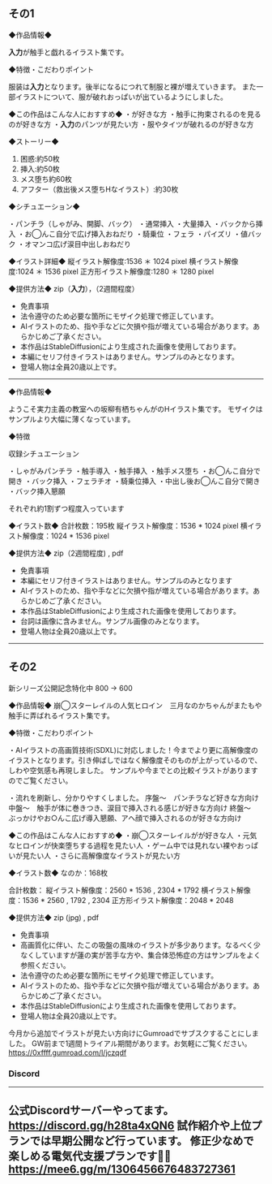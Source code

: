 ## その1

◆作品情報◆

**入力**が触手と戯れるイラスト集です。

◆特徴・こだわりポイント

服装は**入力**となります。後半になるにつれて制服と裸が増えていきます。
また一部イラストについて、服が破れおっぱいが出ているようにしました。

◆この作品はこんな人におすすめ◆
・が好きな方
・触手に拘束されるのを見るのが好きな方
・**入力**のパンツが見たい方
・服やタイツが破れるのが好きな方

◆ストーリー◆
1. 困惑:約50枚
2. 挿入:約50枚
3. メス堕ち約60枚
4. アフター（救出後メス堕ちHなイラスト）:約30枚

◆シチュエーション◆

・パンチラ（しゃがみ、開脚、バック）
・通常挿入
・大量挿入
・バックから挿入
・お◯んこ自分で広げ挿入おねだり
・騎乗位
・フェラ
・パイズリ
・値バック
・オマンコ広げ涙目中出しおねだり

◆イラスト詳細◆
縦イラスト解像度:1536 ＊ 1024 pixel
横イラスト解像度:1024 ＊ 1536 pixel
正方形イラスト解像度:1280 ＊ 1280 pixel

◆提供方法◆
zip（**入力**），（2週間程度）

- 免責事項
 - 法令遵守のため必要な箇所にモザイク処理で修正しています。
 - AIイラストのため、指や手などに欠損や指が増えている場合があります。あらかじめご了承ください。
 - 本作品はStableDiffusionにより生成された画像を使用しております。
- 本編にセリフ付きイラストはありません。サンプルのみとなります。
 - 登場人物は全員20歳以上です。

---

◆作品情報◆

ようこそ実力主義の教室への坂柳有栖ちゃんがのHイラスト集です。
モザイクはサンプルより大幅に薄くなっています。

◆特徴

収録シチュエーション

・しゃがみパンチラ
・触手導入
・触手挿入
・触手メス堕ち
・お◯んこ自分で開き
・バック挿入
・フェラチオ
・騎乗位挿入
・中出し後お◯んこ自分で開き
・バック挿入懇願

それぞれ約1割ずつ程度入っています


◆イラスト数◆
合計枚数：195枚
縦イラスト解像度：1536 * 1024 pixel
横イラスト解像度：1024 * 1536 pixel

◆提供方法◆
zip（2週間程度) , pdf 

- 免責事項
 - 本編にセリフ付きイラストはありません。サンプルのみとなります
 - AIイラストのため、指や手などに欠損や指が増えている場合があります。あらかじめご了承ください。
 - 本作品はStableDiffusionにより生成された画像を使用しております。
 - 台詞は画像に含みません。サンプル画像のみとなります。
 - 登場人物は全員20歳以上です。


---

## その2
新シリーズ公開記念特化中 800 → 600

◆作品情報◆
崩◯スターレイルの人気ヒロイン　三月なのかちゃんがまたもや触手に弄ばれるイラスト集です。

◆特徴・こだわりポイント

・AIイラストの高画質技術(SDXL)に対応しました！今までより更に高解像度のイラストとなります。引き伸ばしではなく解像度そのものが上がっているので、しわや空気感も再現しました。
サンプルや今までとの比較イラストがありますのでご覧ください。

・流れを刷新し、分かりやすくしました。
序盤〜　パンチラなど好きな方向け
中盤〜　触手が体に巻きつき、涙目で挿入される感じが好きな方向け
終盤〜　ぶっかけやお○んこ広げ導入懇願、アヘ顔で挿入されるのが好きな方向け

◆この作品はこんな人におすすめ◆
・崩◯スターレイルがが好きな人
・元気なヒロインが快楽堕ちする過程を見たい人
・ゲーム中では見れない裸やおっぱいが見たい人
・さらに高解像度なイラストが見たい方

◆イラスト数◆
なのか：168枚

合計枚数：
縦イラスト解像度：2560 * 1536 , 2304 * 1792 
横イラスト解像度：1536 * 2560 ,  1792 , 2304
正方形イラスト解像度：2048 * 2048

◆提供方法◆
zip (jpg) , pdf 

- 免責事項
- 高画質化に伴い、たこの吸盤の風味のイラストが多少あります。なるべく少なくしていますが蓮の実が苦手な方や、集合体恐怖症の方はサンプルをよく参照ください。
 - 法令遵守のため必要な箇所にモザイク処理で修正しています。
 - AIイラストのため、指や手などに欠損や指が増えている場合があります。あらかじめご了承ください。
 - 本作品はStableDiffusionにより生成された画像を使用しております。 
- 登場人物は全員20歳以上です。


今月から追加でイラストが見たい方向けにGumroadでサブスクすることにしました。
GW前まで1週間トライアル期間があります。お気軽にご覧ください。
https://0xffff.gumroad.com/l/jczqdf




### Discord

---
公式Discordサーバーやってます。
https://discord.gg/h28ta4xQN6
試作紹介や上位プランでは早期公開など行っています。
修正少なめで楽しめる電気代支援プランです🙇‍♂️
https://mee6.gg/m/1306456676483727361
---